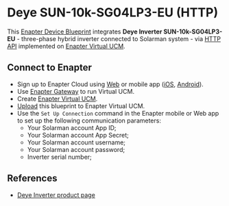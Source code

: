 # Deye SUN-10k-SG04LP3-EU (HTTP)

This [Enapter Device Blueprint](https://go.enapter.com/marketplace-readme) integrates **Deye Inverter SUN-10k-SG04LP3-EU** - three-phase hybrid inverter connected to Solarman system - via [HTTP API](https://go.enapter.com/developers-enapter-http) implemented on [Enapter Virtual UCM](https://go.enapter.com/handbook-vucm).

## Connect to Enapter

- Sign up to Enapter Cloud using [Web](https://cloud.enapter.com/) or mobile app ([iOS](https://apps.apple.com/app/id1388329910), [Android](https://play.google.com/store/apps/details?id=com.enapter&hl=en)).
- Use [Enapter Gateway](https://go.enapter.com/handbook-gateway-setup) to run Virtual UCM.
- Create [Enapter Virtual UCM](https://go.enapter.com/handbook-vucm).
- [Upload](https://go.enapter.com/developers-upload-blueprint) this blueprint to Enapter Virtual UCM.
- Use the `Set Up Connection` command in the Enapter mobile or Web app to set up the following communication parameters:
  - Your Solarman account App ID;
  - Your Solarman account App Secret;
  - Your Solarman account username;
  - Your Solarman account password;
  - Inverter serial number;

## References

- [Deye Inverter product page](https://www.deyeinverter.com/product/hybrid-inverter-1/sun5-6-8-10-12ksg04lp3.html)
